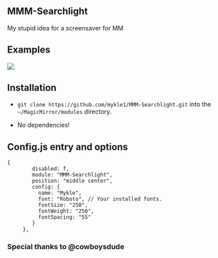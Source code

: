 ## MMM-Searchlight

My stupid idea for a screensaver for MM

## Examples

![](pix/1.png)

## Installation

* `git clone https://github.com/mykle1/MMM-Searchlight.git` into the `~/MagicMirror/modules` directory.

* No dependencies!

## Config.js entry and options

```
{
        disabled: f,
        module: "MMM-Searchlight",
        position: "middle center",
        config: {
          name: "Mykle",
          font: "Roboto", // Your installed fonts.
          fontSize: "250",
          fontWeight: "250",
          fontSpacing: "55"
        }
     },
```

### Special thanks to @cowboysdude


